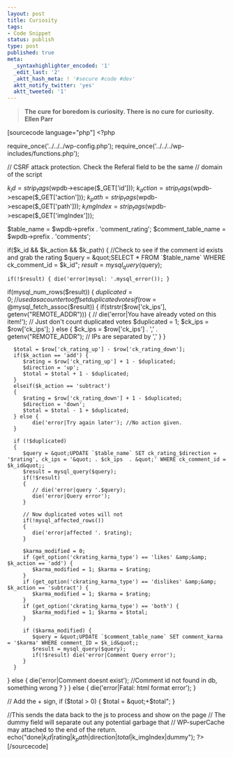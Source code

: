 ```yaml
---
layout: post
title: Curiosity
tags:
- Code Snippet
status: publish
type: post
published: true
meta:
  _syntaxhighlighter_encoded: '1'
  _edit_last: '2'
  _aktt_hash_meta: ! '#secure #code #dev'
  aktt_notify_twitter: 'yes'
  aktt_tweeted: '1'
---
```

<blockquote><strong>The cure for boredom is curiosity. There is no cure for curiosity.
Ellen Parr</strong></blockquote>
[sourcecode language="php"]
&lt;?php

require_once('../../../wp-config.php');
require_once('../../../wp-includes/functions.php');

// CSRF attack protection. Check the Referal field to be the same
// domain of the script

$k_id = strip_tags($wpdb-&gt;escape($_GET['id']));
$k_action = strip_tags($wpdb-&gt;escape($_GET['action']));
$k_path = strip_tags($wpdb-&gt;escape($_GET['path']));
$k_imgIndex = strip_tags($wpdb-&gt;escape($_GET['imgIndex']));

$table_name = $wpdb-&gt;prefix . 'comment_rating';
$comment_table_name = $wpdb-&gt;prefix . 'comments';

if($k_id &amp;&amp; $k_action &amp;&amp; $k_path) {
    //Check to see if the comment id exists and grab the rating
    $query = &quot;SELECT * FROM `$table_name` WHERE ck_comment_id = $k_id&quot;;
    $result = mysql_query($query);

	if(!$result) { die('error|mysql: '.mysql_error()); }
	
   if(mysql_num_rows($result))
	{
      $duplicated = 0;  // used as a counter to off set duplicated votes
      if($row = @mysql_fetch_assoc($result))
      {
			if(strstr($row['ck_ips'], getenv(&quot;REMOTE_ADDR&quot;))) {
            // die('error|You have already voted on this item!'); 
            // Just don't count duplicated votes
            $duplicated = 1;
            $ck_ips = $row['ck_ips'];
         }
         else {
            $ck_ips = $row['ck_ips'] . ',' . getenv(&quot;REMOTE_ADDR&quot;); // IPs are separated by ','
         }
      }
		
      $total = $row['ck_rating_up'] - $row['ck_rating_down'];
      if($k_action == 'add') {
         $rating = $row['ck_rating_up'] + 1 - $duplicated;
         $direction = 'up';
         $total = $total + 1 - $duplicated;
      }
      elseif($k_action == 'subtract')
      {
         $rating = $row['ck_rating_down'] + 1 - $duplicated;
         $direction = 'down';
         $total = $total - 1 + $duplicated;
      } else {
            die('error|Try again later'); //No action given.
      }
		
      if (!$duplicated)
      {
         $query = &quot;UPDATE `$table_name` SET ck_rating_$direction = '$rating', ck_ips = '&quot; . $ck_ips  . &quot;' WHERE ck_comment_id = $k_id&quot;;
         $result = mysql_query($query); 
         if(!$result)
         {
            // die('error|query '.$query);
            die('error|Query error');
         }
          
         // Now duplicated votes will not 
         if(!mysql_affected_rows())
         {
            die('error|affected '. $rating);
         }
         
         $karma_modified = 0;
         if (get_option('ckrating_karma_type') == 'likes' &amp;&amp; $k_action == 'add') {
            $karma_modified = 1; $karma = $rating;
         }
         if (get_option('ckrating_karma_type') == 'dislikes' &amp;&amp; $k_action == 'subtract') {
            $karma_modified = 1; $karma = $rating;
         }
         if (get_option('ckrating_karma_type') == 'both') {
            $karma_modified = 1; $karma = $total;
         }

         if ($karma_modified) {
            $query = &quot;UPDATE `$comment_table_name` SET comment_karma = '$karma' WHERE comment_ID = $k_id&quot;;
            $result = mysql_query($query); 
            if(!$result) die('error|Comment Query error');
         }
      }
   } else {
        die('error|Comment doesnt exist'); //Comment id not found in db, something wrong ?
   }
} else {
    die('error|Fatal: html format error');
}

// Add the + sign, 
if ($total &gt; 0) { $total = &quot;+$total&quot;; }

//This sends the data back to the js to process and show on the page
// The dummy field will separate out any potential garbage that
// WP-superCache may attached to the end of the return.
echo(&quot;done|$k_id|$rating|$k_path|$direction|$total|$k_imgIndex|dummy&quot;);
?&gt;
[/sourcecode] 
